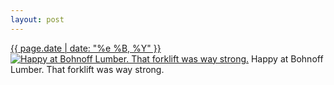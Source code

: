 ```yaml
---
layout: post
---
```


<p>
  <time><a href="/271">{{ page.date | date: "%e %B, %Y" }}</a></time>
  <a href="/271"><img src="{{ site.assets_url }}/271-640.jpg" srcset="{{ site.assets_url }}/271-1280.jpg 1280w, {{ site.assets_url }}/271-960.jpg 960w, {{ site.assets_url }}/271-640.jpg 640w, {{ site.assets_url }}/271-320.jpg 320w" sizes="(min-width: 700px) 50vw, calc(100vw - 2rem)" alt="Happy at Bohnoff Lumber. That forklift was way strong." /></a>
  <span>Happy at Bohnoff Lumber. That forklift was way strong.</span>
</p>
